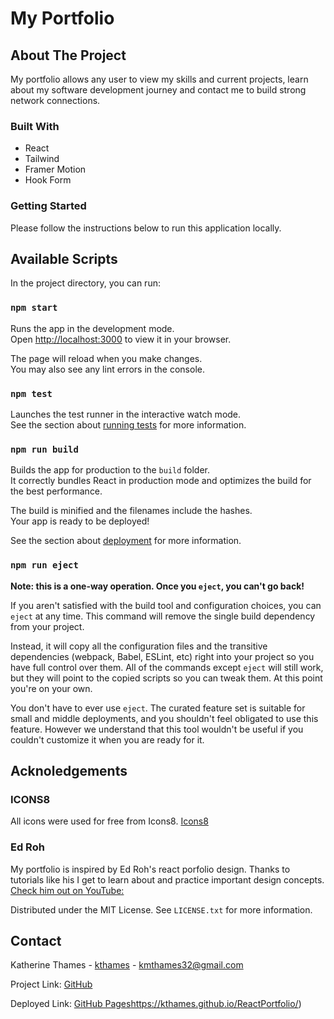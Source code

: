 # My Portfolio
<!-- ABOUT THE PROJECT -->
## About The Project

My portfolio allows any user to view my skills and current projects, learn about my software development journey and contact me to build strong network connections. 

### Built With

* React
* Tailwind
* Framer Motion
* Hook Form

<!-- GETTING STARTED -->
### Getting Started

Please follow the instructions below to run this application locally.

## Available Scripts

In the project directory, you can run:

### `npm start`

Runs the app in the development mode.\
Open [http://localhost:3000](http://localhost:3000) to view it in your browser.

The page will reload when you make changes.\
You may also see any lint errors in the console.

### `npm test`

Launches the test runner in the interactive watch mode.\
See the section about [running tests](https://facebook.github.io/create-react-app/docs/running-tests) for more information.

### `npm run build`

Builds the app for production to the `build` folder.\
It correctly bundles React in production mode and optimizes the build for the best performance.

The build is minified and the filenames include the hashes.\
Your app is ready to be deployed!

See the section about [deployment](https://facebook.github.io/create-react-app/docs/deployment) for more information.

### `npm run eject`

**Note: this is a one-way operation. Once you `eject`, you can't go back!**

If you aren't satisfied with the build tool and configuration choices, you can `eject` at any time. This command will remove the single build dependency from your project.

Instead, it will copy all the configuration files and the transitive dependencies (webpack, Babel, ESLint, etc) right into your project so you have full control over them. All of the commands except `eject` will still work, but they will point to the copied scripts so you can tweak them. At this point you're on your own.

You don't have to ever use `eject`. The curated feature set is suitable for small and middle deployments, and you shouldn't feel obligated to use this feature. However we understand that this tool wouldn't be useful if you couldn't customize it when you are ready for it.


## Acknoledgements

### ICONS8 
All icons were used for free from Icons8. 
[Icons8](https://icons8.com/)

### Ed Roh
My portfolio is inspired by Ed Roh's react porfolio design. Thanks to tutorials like his I get to learn about and practice important design concepts. 
[Check him out on YouTube:](https://www.youtube.com/@EdRohDev)


Distributed under the MIT License. See `LICENSE.txt` for more information.

<!-- CONTACT -->
## Contact

Katherine Thames - [kthames](https://github.com/kthames) - kmthames32@gmail.com

Project Link: [GitHub]([https://github.com/Fy50167/stock-trader](https://github.com/kthames/ReactPortfolio))

Deployed Link: [GitHub Pages](https://kthames.github.io/ReactPortfolio/)https://kthames.github.io/ReactPortfolio/)


